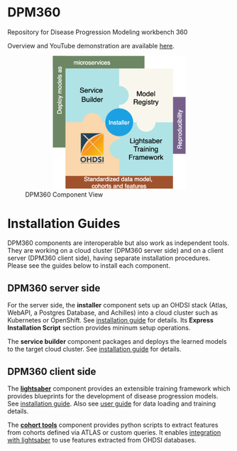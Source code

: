 
# DPM360
Repository for Disease Progression Modeling workbench 360

Overview and YouTube demonstration are available [here](https://ibm.github.io/DPM360/).

<figure><center><img src=./docs/resources/png/dpm360v2.png "DPM360" width="300"/></center><figcaption>DPM360 Component View</figcaption></figure>

# Installation Guides

DPM360 components are interoperable but also work as independent tools. They are working on a cloud cluster (DPM360 server side) and on a client server (DPM360 client side), having separate installation procedures. Please see the guides below to install each component.

## DPM360 server side

For the server side, the <b>installer</b> component sets up an OHDSI stack (Atlas, WebAPI, a Postgres Database, and Achilles) into a cloud cluster such as Kubernetes or OpenShift. See [installation guide](https://github.com/IBM/DPM360/blob/main/installer/docs/installer.md) for details. Its <b>Express Installation Script</b> section provides mininum setup operations.

The <b>service builder</b> component packages and deploys the learned models to the target cloud cluster. See [installation guide](https://github.com/IBM/DPM360/blob/main/service_builder/docs/README.md) for details.

## DPM360 client side

The [<b>lightsaber</b>](https://github.com/IBM/DPM360/blob/main/lightsaber/docs/index.md) component provides an extensible training framework which provides blueprints for the development of disease progression models. See [installation guide](https://github.com/IBM/DPM360/blob/main/lightsaber/docs/install.md). Also see [user guide](https://github.com/IBM/DPM360/blob/main/lightsaber/docs/user_guide.md) for data loading and training details.

The [<b>cohort tools</b>](https://github.com/IBM/DPM360/blob/main/cohort_tools/docs/index.md) component provides python scripts to extract features from cohorts defined via ATLAS or custom queries. It enables [integration with lightsaber](https://github.com/IBM/DPM360/blob/main/cohort_tools/docs/user_guide.md) to use features extracted from OHDSI databases.

